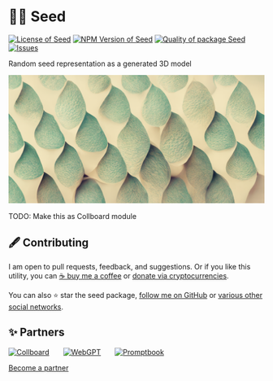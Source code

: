 # 🌾🎲 Seed

<!--Badges-->
<!--⚠️WARNING: This section was generated by https://github.com/hejny/batch-project-editor/blob/main/src/workflows/800-badges/badges.ts so every manual change will be overwritten.-->


[![License of Seed](https://img.shields.io/github/license/hejny/seed.svg?style=flat)](https://github.com/hejny/seed/blob/main/LICENSE)
[![NPM Version of Seed](https://badge.fury.io/js/seed.svg)](https://www.npmjs.com/package/seed)
[![Quality of package Seed](https://packagequality.com/shield/seed.svg)](https://packagequality.com/#?package=seed)
[![Issues](https://img.shields.io/github/issues/hejny/seed.svg?style=flat)](https://github.com/hejny/seed/issues)
<!--[![Known Vulnerabilities](https://snyk.io/test/github/hejny/seed/badge.svg)](https://snyk.io/test/github/hejny/seed)-->
<!--[![Socket](https://socket.dev/api/badge/npm/package/template-typescript-react)](https://socket.dev/npm/package/template-typescript-react)-->

<!--/Badges-->

Random seed representation as a generated 3D model





<!--Wallpaper-->
<!--⚠️WARNING: This section was generated by https://github.com/hejny/batch-project-editor/blob/main/src//workflows/315-ai-generated-wallpaper/4-aiGeneratedWallpaperUseInReadme.ts so every manual change will be overwritten.-->
![Wallpaper of 🌾🎲 Seed](assets/ai/wallpaper/gallery/0835a3d7-32e4-4d9f-8210-f9f2604486aa-0_0.png)
<!--/Wallpaper-->

TODO: Make this as Collboard module



<!--Contributing-->
<!--⚠️WARNING: This section was generated by https://github.com/hejny/batch-project-editor/blob/main/src/workflows/810-contributing/contributing.ts so every manual change will be overwritten.-->

## 🖋️ Contributing

I am open to pull requests, feedback, and suggestions. Or if you like this utility, you can [☕ buy me a coffee](https://www.buymeacoffee.com/hejny) or [donate via cryptocurrencies](https://github.com/hejny/hejny/blob/main/documents/crypto.md).

You can also ⭐ star the seed package, [follow me on GitHub](https://github.com/hejny) or [various other social networks](https://www.pavolhejny.com/contact/).

<!--/Contributing-->


<!--Partners-->
<!--⚠️WARNING: This section was generated by https://github.com/hejny/batch-project-editor/blob/main/src/workflows/820-partners/partners.ts so every manual change will be overwritten.-->

## ✨ Partners


<a href="https://collboard.com/" title="Collboard"><img src="https://collboard.fra1.cdn.digitaloceanspaces.com/assets/18.12.1/logo-small.png#gh-light-mode-only" alt="Collboard" height="60"/></a>
&nbsp;&nbsp;&nbsp;&nbsp;&nbsp;
<a href="https://webgpt.cz/?partner=ph&utm_medium=referral&utm_source=github-readme&utm_campaign=partner-ph" title="WebGPT"><img src="https://webgpt.cz/_next/static/media/webgpt-black.8d958d25.png#gh-light-mode-only" alt="WebGPT" height="60"/></a>
&nbsp;&nbsp;&nbsp;&nbsp;&nbsp;
<a href="https://github.com/webgptorg/promptbook" title="Promptbook"><img src="https://raw.githubusercontent.com/webgptorg/promptbook/main/other/design/logo.png#gh-light-mode-only" alt="Promptbook" height="60"/></a>


[Become a partner](https://www.pavolhejny.com/contact/)

<!--/Partners-->
